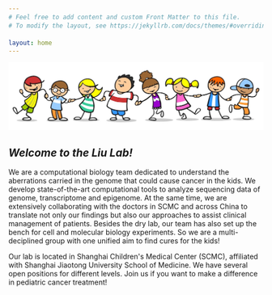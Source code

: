 ```yaml
---
# Feel free to add content and custom Front Matter to this file.
# To modify the layout, see https://jekyllrb.com/docs/themes/#overriding-theme-defaults

layout: home
---
```

<img src="images/homepic-1.jpg" class="align-center" alt="">
<h2><em>Welcome to the Liu Lab!</em></h2>
We are a computational biology team dedicated to understand the aberrations carried in the genome that could cause cancer in the kids. We develop state-of-the-art computational tools to analyze sequencing data of genome, transcriptome and epigenome. At the same time, we are extensively collaborating with the doctors in SCMC and across China to translate not only our findings but also our approaches to assist clinical management of patients. Besides the dry lab, our team has also set up the bench for cell and molecular biology experiments. So we are a multi-deciplined group with one unified aim to find cures for the kids!  

Our lab is located in Shanghai Children's Medical Center (SCMC), affiliated with Shanghai Jiaotong University School of Medicine. We have several open positions for different levels. Join us if you want to make a difference in pediatric cancer treatment!
